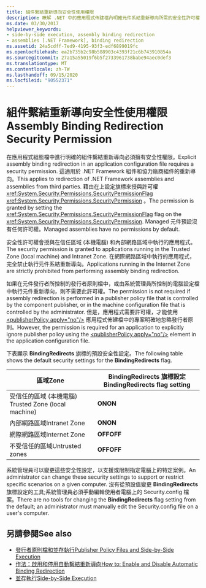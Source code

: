 ```yaml
---
title: 組件繫結重新導向安全性使用權限
description: 瞭解 .NET 中的應用程式佈建檔內明確元件系結重新導向所需的安全性許可權。
ms.date: 03/30/2017
helpviewer_keywords:
- side-by-side execution, assembly binding redirection
- assemblies [.NET Framework], binding redirection
ms.assetid: 24a5cdff-7ed9-4195-93f3-edf6899019fc
ms.openlocfilehash: ea2b735b2c98b588903c4393f21c6b743910854a
ms.sourcegitcommit: 27a15a55019f6b5f2733961738babe94aec0def3
ms.translationtype: MT
ms.contentlocale: zh-TW
ms.lasthandoff: 09/15/2020
ms.locfileid: "90552371"
---
```

# <a name="assembly-binding-redirection-security-permission"></a><span data-ttu-id="64cdf-103">組件繫結重新導向安全性使用權限</span><span class="sxs-lookup"><span data-stu-id="64cdf-103">Assembly Binding Redirection Security Permission</span></span>
<span data-ttu-id="64cdf-104">在應用程式組態檔中進行明確的組件繫結重新導向必須擁有安全性權限。</span><span class="sxs-lookup"><span data-stu-id="64cdf-104">Explicit assembly binding redirection in an application configuration file requires a security permission.</span></span> <span data-ttu-id="64cdf-105">這適用於 .NET Framework 組件和協力廠商組件的重新導向。</span><span class="sxs-lookup"><span data-stu-id="64cdf-105">This applies to redirection of .NET Framework assemblies and assemblies from third parties.</span></span> <span data-ttu-id="64cdf-106">藉由在上設定旗標來授與許可權 <xref:System.Security.Permissions.SecurityPermissionFlag> <xref:System.Security.Permissions.SecurityPermission> 。</span><span class="sxs-lookup"><span data-stu-id="64cdf-106">The permission is granted by setting the <xref:System.Security.Permissions.SecurityPermissionFlag> flag on the <xref:System.Security.Permissions.SecurityPermission>.</span></span> <span data-ttu-id="64cdf-107">Managed 元件預設沒有任何許可權。</span><span class="sxs-lookup"><span data-stu-id="64cdf-107">Managed assemblies have no permissions by default.</span></span>  
  
 <span data-ttu-id="64cdf-108">安全性許可權會授與在信任區域 (本機電腦) 和內部網路區域中執行的應用程式。</span><span class="sxs-lookup"><span data-stu-id="64cdf-108">The security permission is granted to applications running in the Trusted Zone (local machine) and Intranet Zone.</span></span> <span data-ttu-id="64cdf-109">在網際網路區域中執行的應用程式，完全禁止執行元件系結重新導向。</span><span class="sxs-lookup"><span data-stu-id="64cdf-109">Applications running in the Internet Zone are strictly prohibited from performing assembly binding redirection.</span></span>  
  
 <span data-ttu-id="64cdf-110">如果在元件發行者所控制的發行者原則檔中，或由系統管理員所控制的電腦設定檔中執行元件重新導向，則不需要此許可權。</span><span class="sxs-lookup"><span data-stu-id="64cdf-110">The permission is not required if assembly redirection is performed in a publisher policy file that is controlled by the component publisher, or in the machine configuration file that is controlled by the administrator.</span></span> <span data-ttu-id="64cdf-111">但是，應用程式需要許可權，才能使用 [\<publisherPolicy apply="no"/>](./file-schema/runtime/publisherpolicy-element.md) 應用程式佈建檔中的專案明確地忽略發行者原則。</span><span class="sxs-lookup"><span data-stu-id="64cdf-111">However, the permission is required for an application to explicitly ignore publisher policy using the [\<publisherPolicy apply="no"/>](./file-schema/runtime/publisherpolicy-element.md) element in the application configuration file.</span></span>  
  
 <span data-ttu-id="64cdf-112">下表顯示 **BindingRedirects** 旗標的預設安全性設定。</span><span class="sxs-lookup"><span data-stu-id="64cdf-112">The following table shows the default security settings for the **BindingRedirects** flag.</span></span>  
  
|<span data-ttu-id="64cdf-113">區域</span><span class="sxs-lookup"><span data-stu-id="64cdf-113">Zone</span></span>|<span data-ttu-id="64cdf-114">BindingRedirects 旗標設定</span><span class="sxs-lookup"><span data-stu-id="64cdf-114">BindingRedirects flag setting</span></span>|  
|----------|-----------------------------------|  
|<span data-ttu-id="64cdf-115">受信任的區域 (本機電腦) </span><span class="sxs-lookup"><span data-stu-id="64cdf-115">Trusted Zone (local machine)</span></span>|<span data-ttu-id="64cdf-116">**ON**</span><span class="sxs-lookup"><span data-stu-id="64cdf-116">**ON**</span></span>|  
|<span data-ttu-id="64cdf-117">內部網路區域</span><span class="sxs-lookup"><span data-stu-id="64cdf-117">Intranet Zone</span></span>|<span data-ttu-id="64cdf-118">**ON**</span><span class="sxs-lookup"><span data-stu-id="64cdf-118">**ON**</span></span>|  
|<span data-ttu-id="64cdf-119">網際網路區域</span><span class="sxs-lookup"><span data-stu-id="64cdf-119">Internet Zone</span></span>|<span data-ttu-id="64cdf-120">**OFF**</span><span class="sxs-lookup"><span data-stu-id="64cdf-120">**OFF**</span></span>|  
|<span data-ttu-id="64cdf-121">不受信任的區域</span><span class="sxs-lookup"><span data-stu-id="64cdf-121">Untrusted zones</span></span>|<span data-ttu-id="64cdf-122">**OFF**</span><span class="sxs-lookup"><span data-stu-id="64cdf-122">**OFF**</span></span>|  
  
 <span data-ttu-id="64cdf-123">系統管理員可以變更這些安全性設定，以支援或限制指定電腦上的特定案例。</span><span class="sxs-lookup"><span data-stu-id="64cdf-123">An administrator can change these security settings to support or restrict specific scenarios on a given computer.</span></span> <span data-ttu-id="64cdf-124">沒有從預設值變更 **BindingRedirects** 旗標設定的工具;系統管理員必須手動編輯使用者電腦上的 Security.config 檔案。</span><span class="sxs-lookup"><span data-stu-id="64cdf-124">There are no tools for changing the **BindingRedirects** flag setting from the default; an administrator must manually edit the Security.config file on a user's computer.</span></span>  
  
## <a name="see-also"></a><span data-ttu-id="64cdf-125">另請參閱</span><span class="sxs-lookup"><span data-stu-id="64cdf-125">See also</span></span>

- <span data-ttu-id="64cdf-126">[發行者原則檔和並存執行](/previous-versions/dotnet/netframework-4.0/06d2bae3(v=vs.100))</span><span class="sxs-lookup"><span data-stu-id="64cdf-126">[Publisher Policy Files and Side-by-Side Execution](/previous-versions/dotnet/netframework-4.0/06d2bae3(v=vs.100))</span></span>
- [<span data-ttu-id="64cdf-127">作法：啟用和停用自動繫結重新導向</span><span class="sxs-lookup"><span data-stu-id="64cdf-127">How to: Enable and Disable Automatic Binding Redirection</span></span>](how-to-enable-and-disable-automatic-binding-redirection.md)
- [<span data-ttu-id="64cdf-128">並存執行</span><span class="sxs-lookup"><span data-stu-id="64cdf-128">Side-by-Side Execution</span></span>](../deployment/side-by-side-execution.md)
